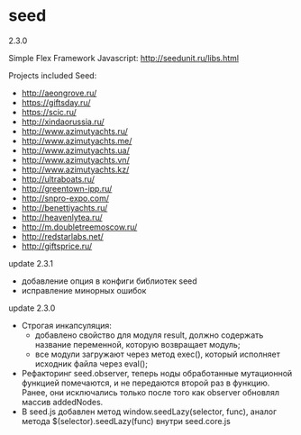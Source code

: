 # seed
2.3.0

Simple Flex Framework 
Javascript: http://seedunit.ru/libs.html

Projects included Seed:

* http://aeongrove.ru/
* https://giftsday.ru/
* https://scic.ru/
* http://xindaorussia.ru/
* http://www.azimutyachts.ru/
* http://www.azimutyachts.me/
* http://www.azimutyachts.ua/
* http://www.azimutyachts.vn/
* http://www.azimutyachts.kz/
* http://ultraboats.ru/
* http://greentown-ipp.ru/
* http://snpro-expo.com/
* http://benettiyachts.ru/
* http://heavenlytea.ru/
* http://m.doubletreemoscow.ru/
* http://redstarlabs.net/
* http://giftsprice.ru/

update 2.3.1

* добавление опция в конфиги библиотек seed
* исправление минорных ошибок

update 2.3.0 

* Строгая инкапсуляция:
  - добавлено свойство для модуля result, должно содержать название переменной, которую возвращает модуль;
  - все модули загружают через метод exec(), который исполняет исходник файла через eval();
* Рефакторинг seed.observer, теперь ноды обработанные мутационной функцией помечаются, и не передаются второй раз в функцию.
  Ранее, они исключались только после того как observer обновлял массив addedNodes.
* В seed.js добавлен метод window.seedLazy(selector, func), аналог метода $(selector).seedLazy(func) внутри seed.core.js